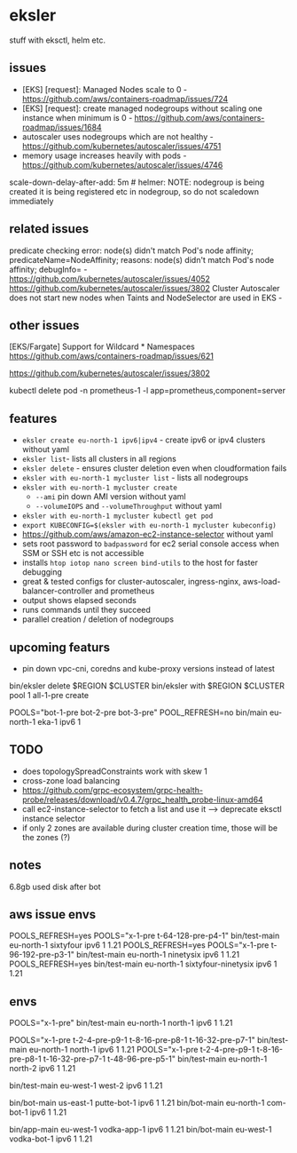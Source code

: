 # eksler

stuff with eksctl, helm etc.

## issues

- [EKS] [request]: Managed Nodes scale to 0 - https://github.com/aws/containers-roadmap/issues/724
- [EKS] [request]: create managed nodegroups without scaling one instance when minimum is 0 - https://github.com/aws/containers-roadmap/issues/1684
- autoscaler uses nodegroups which are not healthy - https://github.com/kubernetes/autoscaler/issues/4751
- memory usage increases heavily with pods - https://github.com/kubernetes/autoscaler/issues/4746

scale-down-delay-after-add: 5m  # helmer: NOTE: nodegroup is being created it is being registered etc in nodegroup, so do not scaledown immediately

## related issues
predicate checking error: node(s) didn't match Pod's node affinity; predicateName=NodeAffinity; reasons: node(s) didn't match Pod's node affinity; debugInfo= -  https://github.com/kubernetes/autoscaler/issues/4052
https://github.com/kubernetes/autoscaler/issues/3802
Cluster Autoscaler does not start new nodes when Taints and NodeSelector are used in EKS -
## other issues
[EKS/Fargate] Support for Wildcard * Namespaces  https://github.com/aws/containers-roadmap/issues/621

https://github.com/kubernetes/autoscaler/issues/3802


kubectl delete pod -n prometheus-1 -l app=prometheus,component=server
## features
  - `eksler create eu-north-1 ipv6|ipv4` - create ipv6 or ipv4 clusters without yaml
  - `eksler list`- lists all clusters in all regions
  - `eksler delete` - ensures cluster deletion even when cloudformation fails
  - `eksler with eu-north-1 mycluster list` - lists all nodegroups
  - `eksler with eu-north-1 mycluster create`
    - `--ami` pin down AMI version without yaml
    - `--volumeIOPS` and `--volumeThroughput` without yaml
  - `eksler with eu-north-1 mycluster kubectl get pod`
  - `export KUBECONFIG=$(eksler with eu-north-1 mycluster kubeconfig)`
  - https://github.com/aws/amazon-ec2-instance-selector without yaml
  - sets root password to `badpassword` for ec2 serial console access when SSM or SSH etc is not accessible
  - installs `htop iotop nano screen bind-utils` to the host for faster debugging
  - great & tested configs for cluster-autoscaler, ingress-nginx, aws-load-balancer-controller and prometheus
  - output shows elapsed seconds
  - runs commands until they succeed
  - parallel creation / deletion of nodegroups

## upcoming featurs
 - pin down vpc-cni, coredns and kube-proxy versions instead of latest

bin/eksler delete $REGION $CLUSTER
bin/eksler with $REGION $CLUSTER pool 1 all-1-pre create

POOLS="bot-1-pre bot-2-pre bot-3-pre" POOL_REFRESH=no bin/main eu-north-1 eka-1 ipv6 1

## TODO
  - does topologySpreadConstraints work with skew 1
  - cross-zone load balancing
  - https://github.com/grpc-ecosystem/grpc-health-probe/releases/download/v0.4.7/grpc_health_probe-linux-amd64
  - call ec2-instance-selector to fetch a list and use it --> deprecate eksctl instance selector
  - if only 2 zones are available during cluster creation time, those will be the zones (?)
## notes

6.8gb used disk after bot


## aws issue envs

POOLS_REFRESH=yes POOLS="x-1-pre t-64-128-pre-p4-1" bin/test-main         eu-north-1  sixtyfour       ipv6  1 1.21
POOLS_REFRESH=yes POOLS="x-1-pre t-96-192-pre-p3-1" bin/test-main         eu-north-1  ninetysix       ipv6  1 1.21
POOLS_REFRESH=yes bin/test-main         eu-north-1  sixtyfour-ninetysix       ipv6  1 1.21


## envs

POOLS="x-1-pre" bin/test-main         eu-north-1  north-1       ipv6  1 1.21


POOLS="x-1-pre t-2-4-pre-p9-1 t-8-16-pre-p8-1 t-16-32-pre-p7-1" bin/test-main         eu-north-1  north-1       ipv6  1 1.21
POOLS="x-1-pre t-2-4-pre-p9-1 t-8-16-pre-p8-1 t-16-32-pre-p7-1 t-48-96-pre-p5-1" bin/test-main         eu-north-1  north-2       ipv6  1 1.21

bin/test-main         eu-west-1   west-2        ipv6  1 1.21

bin/bot-main          us-east-1   putte-bot-1   ipv6  1 1.21
bin/bot-main          eu-north-1  com-bot-1     ipv6  1 1.21

bin/app-main          eu-west-1  vodka-app-1     ipv6  1 1.21
bin/bot-main          eu-west-1  vodka-bot-1     ipv6  1 1.21